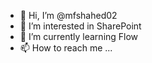 - 👋 Hi, I’m @mfshahed02
- 👀 I’m interested in SharePoint
- 🌱 I’m currently learning Flow
- 📫 How to reach me ... 

<!---
mfshahed02/mfshahed02 is a ✨ special ✨ repository because its `README.md` (this file) appears on your GitHub profile.
You can click the Preview link to take a look at your changes.
--->
